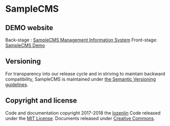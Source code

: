 SampleCMS
==============

## DEMO website
Back-stage : [SampleCMS Management Information System](https://samplecmsonazure.azurewebsites.net/Management/Login.aspx)
Front-stage: [SampleCMS Demo](http://samplecmsonazure.azurewebsites.net)

## Versioning

For transparency into our release cycle and in striving to maintain backward compatibility, SampleCMS is maintained under [the Semantic Versioning guidelines](http://semver.org/). 

## Copyright and license

Code and documentation copyright 2017-2018 the [lozenlin](https://github.com/lozenlin) Code released under the [MIT License](https://github.com/lozenlin/SampleCMS/blob/master/LICENSE). Documents released under [Creative Commons](https://creativecommons.org/licenses/by/4.0/).
